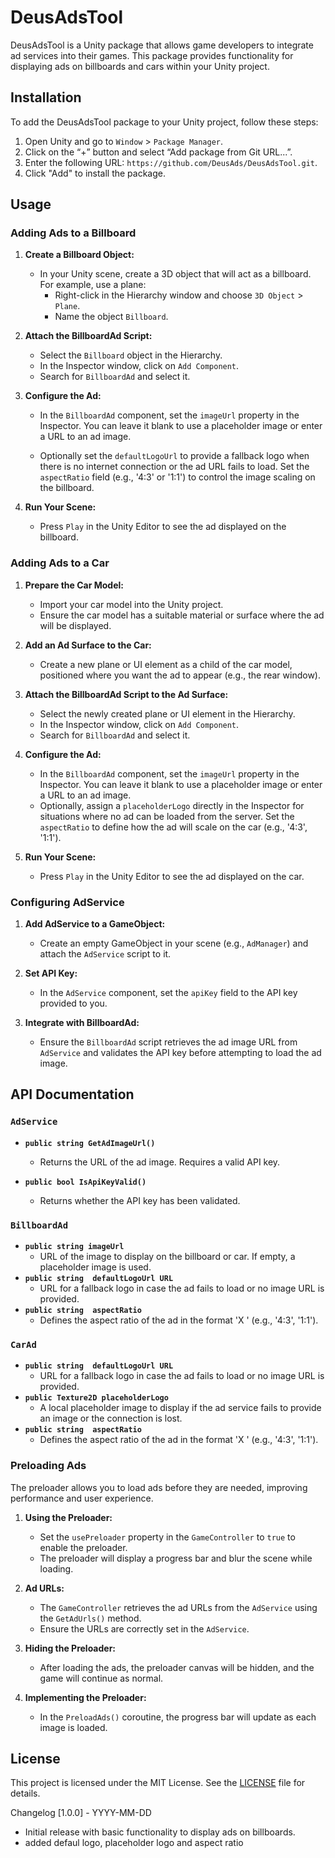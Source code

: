 # DeusAdsTool

DeusAdsTool is a Unity package that allows game developers to integrate ad services into their games. This package provides functionality for displaying ads on billboards and cars within your Unity project.

## Installation

To add the DeusAdsTool package to your Unity project, follow these steps:

1. Open Unity and go to `Window` > `Package Manager`.
2. Click on the “+” button and select “Add package from Git URL...”.
3. Enter the following URL: `https://github.com/DeusAds/DeusAdsTool.git`.
4. Click "Add" to install the package.

## Usage

### Adding Ads to a Billboard

1. **Create a Billboard Object:**
   - In your Unity scene, create a 3D object that will act as a billboard. For example, use a plane:
     - Right-click in the Hierarchy window and choose `3D Object` > `Plane`.
     - Name the object `Billboard`.

2. **Attach the BillboardAd Script:**
   - Select the `Billboard` object in the Hierarchy.
   - In the Inspector window, click on `Add Component`.
   - Search for `BillboardAd` and select it.

3. **Configure the Ad:**
   - In the `BillboardAd` component, set the `imageUrl` property in the Inspector. You can leave it blank to use a placeholder image or enter a URL to an ad image.

   - Optionally set the `defaultLogoUrl` to provide a fallback logo when there is no internet connection or the ad URL fails to load.
Set the `aspectRatio` field (e.g., '4:3' or '1:1') to control the image scaling on the billboard.

4. **Run Your Scene:**
   - Press `Play` in the Unity Editor to see the ad displayed on the billboard.

### Adding Ads to a Car

1. **Prepare the Car Model:**
   - Import your car model into the Unity project.
   - Ensure the car model has a suitable material or surface where the ad will be displayed.

2. **Add an Ad Surface to the Car:**
   - Create a new plane or UI element as a child of the car model, positioned where you want the ad to appear (e.g., the rear window).

3. **Attach the BillboardAd Script to the Ad Surface:**
   - Select the newly created plane or UI element in the Hierarchy.
   - In the Inspector window, click on `Add Component`.
   - Search for `BillboardAd` and select it.

4. **Configure the Ad:**
   - In the `BillboardAd` component, set the `imageUrl` property in the Inspector. You can leave it blank to use a placeholder image or enter a URL to an ad image.
   - Optionally, assign a `placeholderLogo` directly in the Inspector for situations where no ad can be loaded from the server.
Set the `aspectRatio` to define how the ad will scale on the car (e.g., '4:3', '1:1').

5. **Run Your Scene:**
   - Press `Play` in the Unity Editor to see the ad displayed on the car.

### Configuring AdService

1. **Add AdService to a GameObject:**
   - Create an empty GameObject in your scene (e.g., `AdManager`) and attach the `AdService` script to it.

2. **Set API Key:**
   - In the `AdService` component, set the `apiKey` field to the API key provided to you.

3. **Integrate with BillboardAd:**
   - Ensure the `BillboardAd` script retrieves the ad image URL from `AdService` and validates the API key before attempting to load the ad image.

## API Documentation

### `AdService`

- **`public string GetAdImageUrl()`**
  - Returns the URL of the ad image. Requires a valid API key.

- **`public bool IsApiKeyValid()`**
  - Returns whether the API key has been validated.

### `BillboardAd`

- **`public string imageUrl`**
  - URL of the image to display on the billboard or car. If empty, a placeholder image is used.
- **`public string  defaultLogoUrl URL`**
  - URL for a fallback logo in case the ad fails to load or no image URL is provided.
- **`public string  aspectRatio`**
  - Defines the aspect ratio of the ad in the format 'X
' (e.g., '4:3', '1:1').

### `CarAd`

- **`public string  defaultLogoUrl URL`**
  - URL for a fallback logo in case the ad fails to load or no image URL is provided.
- **`public Texture2D placeholderLogo`**
  - A local placeholder image to display if the ad service fails to provide an image or the connection is lost.
- **`public string  aspectRatio`**
  - Defines the aspect ratio of the ad in the format 'X
' (e.g., '4:3', '1:1').

### Preloading Ads

The preloader allows you to load ads before they are needed, improving performance and user experience. 

1. **Using the Preloader:**
   - Set the `usePreloader` property in the `GameController` to `true` to enable the preloader.
   - The preloader will display a progress bar and blur the scene while loading.

2. **Ad URLs:**
   - The `GameController` retrieves the ad URLs from the `AdService` using the `GetAdUrls()` method.
   - Ensure the URLs are correctly set in the `AdService`.

3. **Hiding the Preloader:**
   - After loading the ads, the preloader canvas will be hidden, and the game will continue as normal.

4. **Implementing the Preloader:**
   - In the `PreloadAds()` coroutine, the progress bar will update as each image is loaded.

## License

This project is licensed under the MIT License. See the [LICENSE](LICENSE) file for details.

Changelog
[1.0.0] - YYYY-MM-DD
- Initial release with basic functionality to display ads on billboards.
- added defaul logo, placeholder logo and aspect ratio


